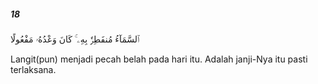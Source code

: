 ##### 18

<span class="ayah">ٱلسَّمَآءُ مُنفَطِرٌۢ بِهِۦ ۚ كَانَ وَعْدُهُۥ مَفْعُولًا</span>

<span class="ayah_translation">Langit(pun) menjadi pecah belah pada hari itu. Adalah janji-Nya itu pasti terlaksana.</span>
